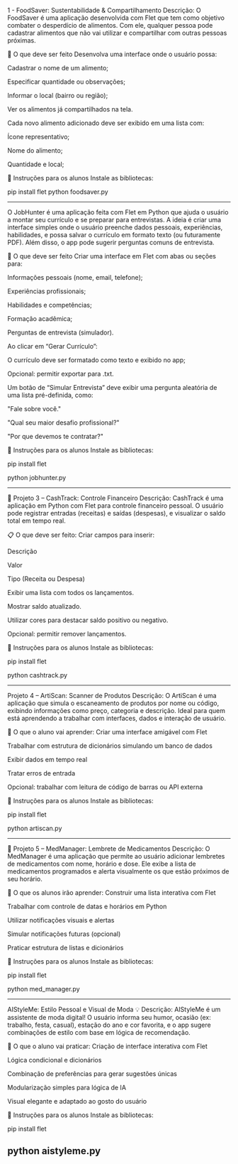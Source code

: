  1 - FoodSaver: Sustentabilidade & Compartilhamento
Descrição:
O FoodSaver é uma aplicação desenvolvida com Flet que tem como objetivo combater 
o desperdício de alimentos. Com ele, qualquer pessoa pode cadastrar 
alimentos que não vai utilizar e compartilhar com outras pessoas próximas.

🚀 O que deve ser feito
Desenvolva uma interface onde o usuário possa:

Cadastrar o nome de um alimento;

Especificar quantidade ou observações;

Informar o local (bairro ou região);

Ver os alimentos já compartilhados na tela.

Cada novo alimento adicionado deve ser exibido em uma lista com:

Ícone representativo;

Nome do alimento;

Quantidade e local;

📌 Instruções para os alunos
Instale as bibliotecas:

pip install flet
python foodsaver.py

---------------------------------------------------------------------------------------------

O JobHunter é uma aplicação feita com Flet em Python que ajuda o usuário a montar seu currículo e se preparar para entrevistas. A ideia é criar uma interface simples onde o usuário preenche dados pessoais, experiências, habilidades, e possa salvar o currículo em formato texto (ou futuramente PDF). Além disso, o app pode sugerir perguntas comuns de entrevista.

🚀 O que deve ser feito
Criar uma interface em Flet com abas ou seções para:

Informações pessoais (nome, email, telefone);

Experiências profissionais;

Habilidades e competências;

Formação acadêmica;

Perguntas de entrevista (simulador).

Ao clicar em “Gerar Currículo”:

O currículo deve ser formatado como texto e exibido no app;

Opcional: permitir exportar para .txt.

Um botão de “Simular Entrevista” deve exibir uma pergunta aleatória de uma lista pré-definida, como:

"Fale sobre você."

"Qual seu maior desafio profissional?"

"Por que devemos te contratar?"



📌 Instruções para os alunos
Instale as bibliotecas:

pip install flet

python jobhunter.py


--------------------------------------------------------------------------------------------------

💸 Projeto 3 – CashTrack: Controle Financeiro
Descrição:
CashTrack é uma aplicação em Python com Flet para controle financeiro pessoal. 
O usuário pode registrar entradas (receitas) e saídas (despesas), 
e visualizar o saldo total em tempo real.

📋 O que deve ser feito:
Criar campos para inserir:

Descrição

Valor

Tipo (Receita ou Despesa)

Exibir uma lista com todos os lançamentos.

Mostrar saldo atualizado.

Utilizar cores para destacar saldo positivo ou negativo.

Opcional: permitir remover lançamentos.


📌 Instruções para os alunos
Instale as bibliotecas:

pip install flet

python cashtrack.py

-------------------------------------------------------------------------------------------------

Projeto 4 – ArtiScan: Scanner de Produtos
Descrição:
O ArtiScan é uma aplicação que simula o escaneamento de produtos por nome ou código, exibindo informações como preço, categoria e descrição. Ideal para quem está aprendendo a trabalhar com interfaces, dados e interação de usuário.

🧩 O que o aluno vai aprender:
Criar uma interface amigável com Flet

Trabalhar com estrutura de dicionários simulando um banco de dados

Exibir dados em tempo real

Tratar erros de entrada

Opcional: trabalhar com leitura de código de barras ou API externa



📌 Instruções para os alunos
Instale as bibliotecas:

pip install flet

python artiscan.py

--------------------------------------------------------------------------------------------


💊 Projeto 5 – MedManager: Lembrete de Medicamentos
Descrição:
O MedManager é uma aplicação que permite ao usuário adicionar lembretes de medicamentos com nome, horário e dose. Ele exibe a lista de medicamentos programados e alerta visualmente os que estão próximos de seu horário.

🧠 O que os alunos irão aprender:
Construir uma lista interativa com Flet

Trabalhar com controle de datas e horários em Python

Utilizar notificações visuais e alertas

Simular notificações futuras (opcional)

Praticar estrutura de listas e dicionários

📌 Instruções para os alunos
Instale as bibliotecas:

pip install flet

python med_manager.py


----------------------------------------------------------------------------------------------

AIStyleMe: Estilo Pessoal e Visual de Moda
💡 Descrição:
AIStyleMe é um assistente de moda digital! O usuário informa seu humor, ocasião (ex: trabalho, festa, casual), estação do ano e cor favorita, e o app sugere combinações de estilo com base em lógica de recomendação.

🧠 O que o aluno vai praticar:
Criação de interface interativa com Flet

Lógica condicional e dicionários

Combinação de preferências para gerar sugestões únicas

Modularização simples para lógica de IA

Visual elegante e adaptado ao gosto do usuário


📌 Instruções para os alunos
Instale as bibliotecas:

pip install flet

python aistyleme.py
-------------------------------------------------------------------------------------------------
